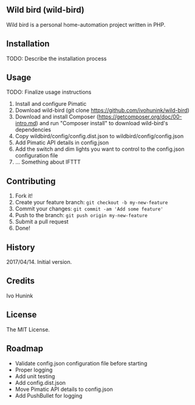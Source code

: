 ## Wild bird (wild-bird)

Wild bird is a personal home-automation project written in PHP.

## Installation

TODO: Describe the installation process

## Usage

TODO: Finalize usage instructions
1. Install and configure Pimatic
2. Download wild-bird (git clone https://github.com/ivohunink/wild-bird)
3. Download and install Composer (https://getcomposer.org/doc/00-intro.md) and run "Composer install" to download wild-bird's dependencies
2. Copy wildbird/config/config.dist.json to wildbird/config/config.json
3. Add Pimatic API details in config.json
4. Add the switch and dim lights you want to control to the config.json configuration file
5. ... Something about IFTTT

## Contributing

1. Fork it!
2. Create your feature branch: `git checkout -b my-new-feature`
3. Commit your changes: `git commit -am 'Add some feature'`
4. Push to the branch: `git push origin my-new-feature`
5. Submit a pull request
6. Done!

## History

2017/04/14. Initial version.

## Credits

Ivo Hunink

## License

The MIT License.

## Roadmap

- Validate config.json configuration file before starting
- Proper logging
- Add unit testing
- Add config.dist.json
- Move Pimatic API details to config.json
- Add PushBullet for logging
